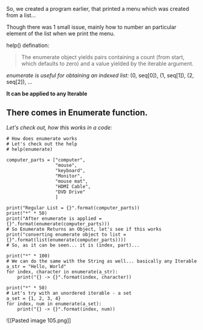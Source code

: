 

So, we created a program earlier, that printed a menu which was created from a list...

Though there was 1 small issue, mainly how to number an particular element of the list when we print the menu.

help() defination:
>The enumerate object yields pairs containing a count (from start, which defaults to zero) and a value yielded by the iterable argument.

*enumerate is useful for obtaining an indexed list:*
(0, seq[0]), (1, seq[1]), (2, seq[2]), ...

**It can be applied to any Iterable**


## There comes in Enumerate function.
*Let's check out, how this works in a code:*
```
# How does enumerate works
# Let's check out the help
# help(enumerate)

computer_parts = ["computer",
                  "mouse",
                  "keyboard",
                  "Monitor",
                  "mouse mat",
                  "HDMI Cable",
                  "DVD Drive"
                  ]

print("Regular List = {}".format(computer_parts))
print("*" * 50)
print("After enumerate is applied = {}".format(enumerate(computer_parts)))
# So Enumerate Returns an Object, let's see if this works
print("converting enumerate object to list = {}".format(list(enumerate(computer_parts))))
# So, as it can be seen... it is (index, part)...

print("*" * 100)
# We can do the same with the String as well... basically any Iterable
a_str = "Hello, World"
for index, character in enumerate(a_str):
    print("{} -> {}".format(index, character))

print("*" * 50)
# Let's try with an unordered iterable - a set
a_set = {1, 2, 3, 4}
for index, num in enumerate(a_set):
    print("{} -> {}".format(index, num))

```

![[Pasted image 105.png]]

